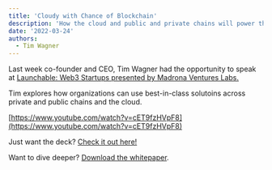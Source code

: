 ```yaml
---
title: 'Cloudy with Chance of Blockchain'
description: 'How the cloud and public and private chains will power the web3 world'
date: '2022-03-24'
authors:
  - Tim Wagner
---
```



Last week co-founder and CEO, Tim Wagner had the opportunity to speak at [Launchable: Web3 Startups presented by Madrona Ventures Labs.](https://www.madronavl.com/launchable/launchable-web3-startups) 

Tim explores how organizations can use best-in-class solutoins across private and public chains and the cloud. 

[https://www.youtube.com/watch?v=cET9fzHVpF8](https://www.youtube.com/watch?v=cET9fzHVpF8)

Just want the deck? [Check it out here!](https://www.slideshare.net/CarollCasbeer1/three-body-problem-by-tim-wagner)

Want to dive deeper? [Download the whitepaper](https://www.vendia.net/resources/3-body-problem).

